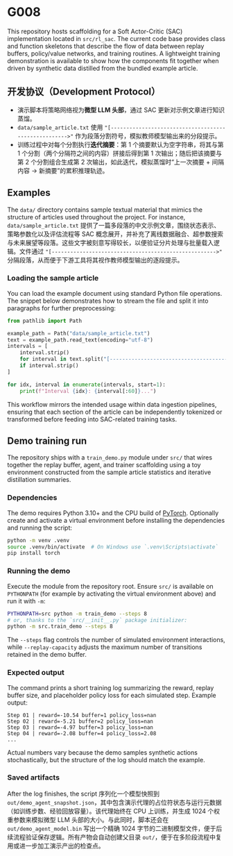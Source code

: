 # G008

This repository hosts scaffolding for a Soft Actor-Critic (SAC) implementation located in `src/rl_sac`. The current code base provides class and function skeletons that describe the flow of data between replay buffers, policy/value networks, and training routines. A lightweight training demonstration is available to show how the components fit together when driven by synthetic data distilled from the bundled example article.

## 开发协议（Development Protocol）

* 演示脚本将策略网络视为**微型 LLM 头部**，通过 SAC 更新对示例文章进行知识蒸馏。
* `data/sample_article.txt` 使用 `"[----------------------------------------------------->"` 作为段落分割符号，模拟教师模型输出来的分段提示。
* 训练过程中对每个分割执行**迭代摘要**：第 1 个摘要默认为空字符串，将其与第 1 个分割（两个分隔符之间的内容）拼接后得到第 1 次输出；随后把该摘要与第 2 个分割组合生成第 2 次输出，如此迭代，模拟蒸馏时“上一次摘要 + 间隔内容 → 新摘要”的累积推理轨迹。

## Examples

The `data/` directory contains sample textual material that mimics the structure of articles used throughout the project. For instance, `data/sample_article.txt` 提供了一篇多段落的中文示例文章，围绕状态表示、策略参数化以及评估流程等 SAC 概念展开，并补充了离线数据融合、超参数搜索与未来展望等段落。这些文字被刻意写得较长，以便验证分片处理与批量载入逻辑。文件通过 `"[----------------------------------------------------->"` 分隔段落，从而便于下游工具将其视作教师模型输出的逐段提示。

### Loading the sample article

You can load the example document using standard Python file operations. The snippet below demonstrates how to stream the file and split it into paragraphs for further preprocessing:

```python
from pathlib import Path

example_path = Path("data/sample_article.txt")
text = example_path.read_text(encoding="utf-8")
intervals = [
    interval.strip()
    for interval in text.split("[----------------------------------------------------->")
    if interval.strip()
]

for idx, interval in enumerate(intervals, start=1):
    print(f"Interval {idx}: {interval[:60]}...")
```

This workflow mirrors the intended usage within data ingestion pipelines, ensuring that each section of the article can be independently tokenized or transformed before feeding into SAC-related training tasks.

## Demo training run

The repository ships with a `train_demo.py` module under `src/` that wires together the replay buffer, agent, and trainer scaffolding using a toy environment constructed from the sample article statistics and iterative distillation summaries.

### Dependencies

The demo requires Python 3.10+ and the CPU build of [PyTorch](https://pytorch.org/). Optionally create and activate a virtual environment before installing the dependencies and running the script:

```bash
python -m venv .venv
source .venv/bin/activate  # On Windows use `.venv\Scripts\activate`
pip install torch
```

### Running the demo

Execute the module from the repository root. Ensure `src/` is available on `PYTHONPATH` (for example by activating the virtual environment above) and run it with `-m`:

```bash
PYTHONPATH=src python -m train_demo --steps 8
# or, thanks to the `src/__init__.py` package initializer:
python -m src.train_demo --steps 8
```

The `--steps` flag controls the number of simulated environment interactions, while `--replay-capacity` adjusts the maximum number of transitions retained in the demo buffer.

### Expected output

The command prints a short training log summarizing the reward, replay buffer size, and placeholder policy loss for each simulated step. Example output:

```
Step 01 | reward=-10.54 buffer=1 policy_loss=nan
Step 02 | reward=-5.21 buffer=2 policy_loss=nan
Step 03 | reward=-4.97 buffer=3 policy_loss=nan
Step 04 | reward=-2.08 buffer=4 policy_loss=2.08
...
```

Actual numbers vary because the demo samples synthetic actions stochastically, but the structure of the log should match the example.

### Saved artifacts

After the log finishes, the script 序列化一个模型快照到 `out/demo_agent_snapshot.json`，其中包含演示代理的占位符状态与运行元数据（如训练步数、经验回放容量）。该代理始终在 CPU 上训练，并生成 1024 个权重参数来模拟微型 LLM 头部的大小。与此同时，脚本还会在 `out/demo_agent_model.bin` 写出一个精确 1024 字节的二进制模型文件，便于后续流程验证保存逻辑。所有产物会自动创建父目录 `out/`，便于在多阶段流程中复用或进一步加工演示产出的检查点。
